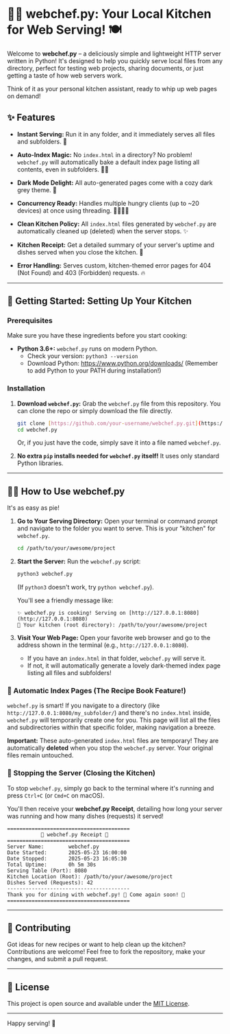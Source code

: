# 🧑‍🍳 webchef.py: Your Local Kitchen for Web Serving! 🍽️

Welcome to **webchef.py** – a deliciously simple and lightweight HTTP server written in Python! It's designed to help you quickly serve local files from any directory, perfect for testing web projects, sharing documents, or just getting a taste of how web servers work.

Think of it as your personal kitchen assistant, ready to whip up web pages on demand!

## ✨ Features

- **Instant Serving:** Run it in any folder, and it immediately serves all files and subfolders. 🚀

- **Auto-Index Magic:** No `index.html` in a directory? No problem! `webchef.py` will automatically bake a default index page listing all contents, even in subfolders. 📄📁

- **Dark Mode Delight:** All auto-generated pages come with a cozy dark grey theme. 🌙

- **Concurrency Ready:** Handles multiple hungry clients (up to ~20 devices) at once using threading. 👨‍👩‍👧‍👦

- **Clean Kitchen Policy:** All `index.html` files generated by `webchef.py` are automatically cleaned up (deleted) when the server stops. ✨

- **Kitchen Receipt:** Get a detailed summary of your server's uptime and dishes served when you close the kitchen. 🧾

- **Error Handling:** Serves custom, kitchen-themed error pages for 404 (Not Found) and 403 (Forbidden) requests. 🔥

---

## 🚀 Getting Started: Setting Up Your Kitchen

### Prerequisites

Make sure you have these ingredients before you start cooking:

- **Python 3.6+:** `webchef.py` runs on modern Python.
  - Check your version: `python3 --version`
  - Download Python: <https://www.python.org/downloads/> (Remember to add Python to your PATH during installation!)

### Installation

1.  **Download `webchef.py`:**
    Grab the `webchef.py` file from this repository. You can clone the repo or simply download the file directly.

    ```bash
    git clone [https://github.com/your-username/webchef.py.git](https://github.com/your-username/webchef.py.git) # Replace with your actual repo URL
    cd webchef.py
    ```

    Or, if you just have the code, simply save it into a file named `webchef.py`.

2.  **No extra `pip` installs needed for `webchef.py` itself!** It uses only standard Python libraries.

---

## 👨‍🍳 How to Use webchef.py

It's as easy as pie!

1.  **Go to Your Serving Directory:**
    Open your terminal or command prompt and navigate to the folder you want to serve. This is your "kitchen" for `webchef.py`.

    ```bash
    cd /path/to/your/awesome/project
    ```

2.  **Start the Server:**
    Run the `webchef.py` script:

    ```bash
    python3 webchef.py
    ```

    (If `python3` doesn't work, try `python webchef.py`).

    You'll see a friendly message like:

    ```
    ✨ webchef.py is cooking! Serving on [http://127.0.0.1:8080](http://127.0.0.1:8080)
    🏡 Your kitchen (root directory): /path/to/your/awesome/project
    ```

3.  **Visit Your Web Page:**
    Open your favorite web browser and go to the address shown in the terminal (e.g., `http://127.0.0.1:8080`).
    - If you have an `index.html` in that folder, `webchef.py` will serve it.
    - If not, it will automatically generate a lovely dark-themed index page listing all files and subfolders!

### 📄 Automatic Index Pages (The Recipe Book Feature!)

`webchef.py` is smart! If you navigate to a directory (like `http://127.0.0.1:8080/my_subfolder/`) and there's no `index.html` inside, `webchef.py` will temporarily create one for you. This page will list all the files and subdirectories within that specific folder, making navigation a breeze.

**Important:** These auto-generated `index.html` files are temporary! They are automatically **deleted** when you stop the `webchef.py` server. Your original files remain untouched.

### 🛑 Stopping the Server (Closing the Kitchen)

To stop `webchef.py`, simply go back to the terminal where it's running and press `Ctrl+C` (or `Cmd+C` on macOS).

You'll then receive your **webchef.py Receipt**, detailing how long your server was running and how many dishes (requests) it served!

```
========================================
           🧾 webchef.py Receipt 🧾
========================================
Server Name:        webchef.py
Date Started:       2025-05-23 16:00:00
Date Stopped:       2025-05-23 16:05:30
Total Uptime:       0h 5m 30s
Serving Table (Port): 8080
Kitchen Location (Root): /path/to/your/awesome/project
Dishes Served (Requests): 42
----------------------------------------
Thank you for dining with webchef.py! 🙏 Come again soon! 💖
========================================
```

---

## 🤝 Contributing

Got ideas for new recipes or want to help clean up the kitchen? Contributions are welcome! Feel free to fork the repository, make your changes, and submit a pull request.

---

## 📜 License

This project is open source and available under the [MIT License](LICENSE).

---

Happy serving! 🥳
